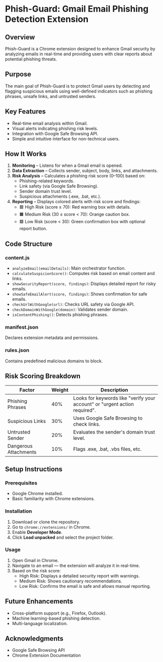# Phish-Guard: Gmail Email Phishing Detection Extension

## Overview
Phish-Guard is a Chrome extension designed to enhance Gmail security by analyzing emails in real-time and providing users with clear reports about potential phishing threats.

## Purpose
The main goal of Phish-Guard is to protect Gmail users by detecting and flagging suspicious emails using well-defined indicators such as phishing phrases, unsafe links, and untrusted senders.

## Key Features
- Real-time email analysis within Gmail.
- Visual alerts indicating phishing risk levels.
- Integration with Google Safe Browsing API.
- Simple and intuitive interface for non-technical users.

## How It Works
1. **Monitoring** – Listens for when a Gmail email is opened.
2. **Data Extraction** – Collects sender, subject, body, links, and attachments.
3. **Risk Analysis** – Calculates a phishing risk score (0–100) based on:
   - Phishing-related keywords.
   - Link safety (via Google Safe Browsing).
   - Sender domain trust level.
   - Suspicious attachments (.exe, .bat, etc.).
4. **Reporting** – Displays colored alerts with risk score and findings:
   - 🟥 High Risk (score ≥ 70): Red warning box with details.
   - 🟧 Medium Risk (30 ≤ score < 70): Orange caution box.
   - 🟩 Low Risk (score < 30): Green confirmation box with optional report button.

## Code Structure

### content.js
- `analyzeEmail(emailDetails)`: Main orchestrator function.
- `calculateSuspicionScore()`: Computes risk based on email content and links.
- `showSecurityReport(score, findings)`: Displays detailed report for risky emails.
- `showSafeEmailAlert(score, findings)`: Shows confirmation for safe emails.
- `checkUrlWithGoogle(url)`: Checks URL safety via Google API.
- `checkDomainWithGoogle(domain)`: Validates sender domain.
- `isContentPhishing()`: Detects phishing phrases.

### manifest.json
Declares extension metadata and permissions.

### rules.json
Contains predefined malicious domains to block.

## Risk Scoring Breakdown

| Factor               | Weight | Description |
|----------------------|--------|-------------|
| Phishing Phrases     | 40%    | Looks for keywords like "verify your account" or "urgent action required". |
| Suspicious Links     | 30%    | Uses Google Safe Browsing to check links. |
| Untrusted Sender     | 20%    | Evaluates the sender's domain trust level. |
| Dangerous Attachments| 10%    | Flags .exe, .bat, .vbs files, etc. |

## Setup Instructions

### Prerequisites
- Google Chrome installed.
- Basic familiarity with Chrome extensions.

### Installation
1. Download or clone the repository.
2. Go to `chrome://extensions/` in Chrome.
3. Enable **Developer Mode**.
4. Click **Load unpacked** and select the project folder.

### Usage
1. Open Gmail in Chrome.
2. Navigate to an email — the extension will analyze it in real-time.
3. Based on the risk score:
   - High Risk: Displays a detailed security report with warnings.
   - Medium Risk: Shows cautionary recommendations.
   - Low Risk: Confirms the email is safe and allows manual reporting.

## Future Enhancements
- Cross-platform support (e.g., Firefox, Outlook).
- Machine learning-based phishing detection.
- Multi-language localization.

## Acknowledgments
- Google Safe Browsing API
- Chrome Extension Documentation
